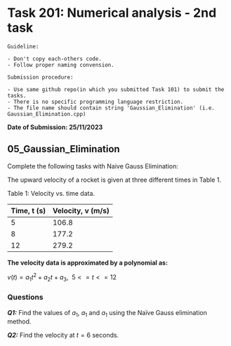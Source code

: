 # Task 201: Numerical analysis - 2nd task


`Guideline:`

```
- Don't copy each-others code.
- Follow proper naming convension.
```

`Submission procedure:`
```
- Use same github repo(in which you submitted Task 101) to submit the tasks.
- There is no specific programming language restriction.
- The file name should contain string 'Gaussian_Elimination' (i.e. Gaussian_Elimination.cpp)
```

**Date of Submission: 25/11/2023**

## 05_Gaussian_Elimination
Complete the following tasks with Naive Gauss Elimination:

The upward velocity of a rocket is given at three different times in Table 1.

Table 1: Velocity vs. time data.

| Time, t (s)    | Velocity, v (m/s) |
| -------- | ------- |
| 5  | 106.8    |
| 8 | 177.2     |
| 12    | 279.2    |

**The velocity data is approximated by a polynomial as:** 


$v(t) = a_1t^2 + a_2t + a_3, \ \ 5 <= t <= 12$



### Questions
**_Q1:_** Find the values of $a_1$, $a_1$ and $a_1$ using the Naïve Gauss elimination method. 

**_Q2:_** Find the velocity at $t = 6$ seconds.